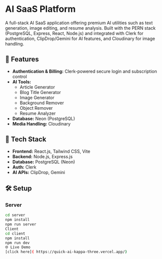 # AI SaaS Platform

A full-stack AI SaaS application offering premium AI utilities such as text generation, image editing, and resume analysis. Built with the PERN stack (PostgreSQL, Express, React, Node.js) and integrated with Clerk for authentication, ClipDrop/Gemini for AI features, and Cloudinary for image handling.

## 🚀 Features
- **Authentication & Billing:** Clerk-powered secure login and subscription control
- **AI Tools:**
  - Article Generator
  - Blog Title Generator
  - Image Generator
  - Background Remover
  - Object Remover
  - Resume Analyzer
- **Database:** Neon (PostgreSQL)
- **Media Handling:** Cloudinary

## 🧱 Tech Stack
- **Frontend:** React.js, Tailwind CSS, Vite
- **Backend:** Node.js, Express.js
- **Database:** PostgreSQL (Neon)
- **Auth:** Clerk
- **AI APIs:** ClipDrop, Gemini

## 🛠️ Setup
### Server
```bash
cd server
npm install
npm run server
Client
cd client
npm install
npm run dev
🌐 Live Demo
[click here]( https://quick-ai-kappa-three.vercel.app/)
 

